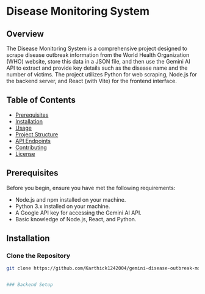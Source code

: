 # Disease Monitoring System

## Overview

The Disease Monitoring System is a comprehensive project designed to scrape disease outbreak information from the World Health Organization (WHO) website, store this data in a JSON file, and then use the Gemini AI API to extract and provide key details such as the disease name and the number of victims. The project utilizes Python for web scraping, Node.js for the backend server, and React (with Vite) for the frontend interface.

## Table of Contents

- [Prerequisites](#prerequisites)
- [Installation](#installation)
- [Usage](#usage)
- [Project Structure](#project-structure)
- [API Endpoints](#api-endpoints)
- [Contributing](#contributing)
- [License](#license)

## Prerequisites

Before you begin, ensure you have met the following requirements:

- Node.js and npm installed on your machine.
- Python 3.x installed on your machine.
- A Google API key for accessing the Gemini AI API.
- Basic knowledge of Node.js, React, and Python.

## Installation

### Clone the Repository

```bash
git clone https://github.com/Karthick1242004/gemini-disease-outbreak-monitor


### Backend Setup
